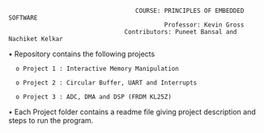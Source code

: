                                        COURSE: PRINCIPLES OF EMBEDDED SOFTWARE 
                                               Professor: Kevin Gross
                                    Contributors: Puneet Bansal and Nachiket Kelkar

•	Repository contains the following projects

      o	Project 1 : Interactive Memory Manipulation

      o	Project 2 : Circular Buffer, UART and Interrupts

      o	Project 3 : ADC, DMA and DSP (FRDM KL25Z)

•	Each Project folder contains a readme file giving project description and steps to run the program.

